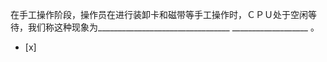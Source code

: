 在手工操作阶段，操作员在进行装卸卡和磁带等手工操作时，ＣＰＵ处于空闲等待，我们称这种现象为_________________________________
___________________ 。
- [x]  

